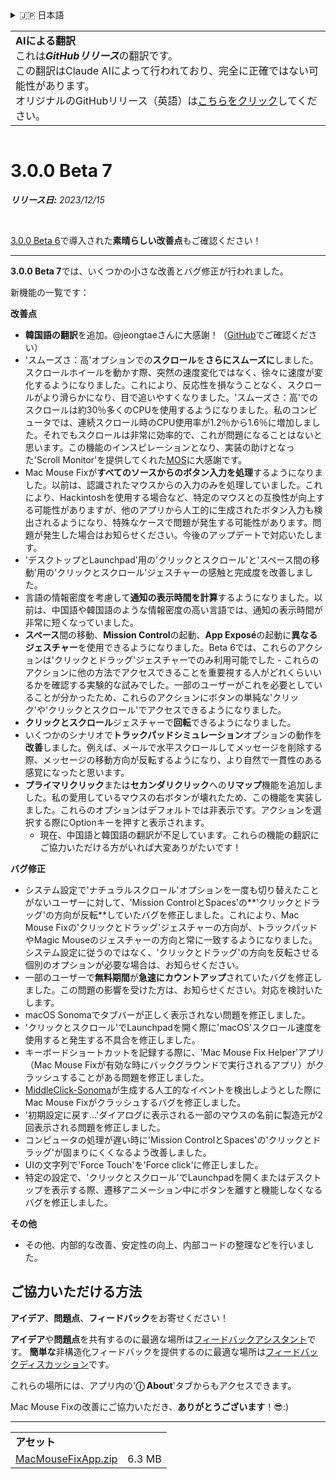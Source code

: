 <details>
<summary>🇯🇵 日本語</summary>

[🇬🇧 English (GitHub)](https://github.com/noah-nuebling/mac-mouse-fix/releases/tag/3.0.0-Beta-7)\
[🇦🇩 Català](https://redirect.macmousefix.com/?target=mmf-release&tag=3.0.0-Beta-7&locale=ca)\
[🇩🇪 Deutsch](https://redirect.macmousefix.com/?target=mmf-release&tag=3.0.0-Beta-7&locale=de)\
[🇪🇸 Español](https://redirect.macmousefix.com/?target=mmf-release&tag=3.0.0-Beta-7&locale=es)\
[🇫🇷 Français](https://redirect.macmousefix.com/?target=mmf-release&tag=3.0.0-Beta-7&locale=fr)\
[🇮🇩 Indonesia](https://redirect.macmousefix.com/?target=mmf-release&tag=3.0.0-Beta-7&locale=id)\
[🇮🇹 Italiano](https://redirect.macmousefix.com/?target=mmf-release&tag=3.0.0-Beta-7&locale=it)\
[🇭🇺 Magyar](https://redirect.macmousefix.com/?target=mmf-release&tag=3.0.0-Beta-7&locale=hu)\
[🇳🇱 Nederlands](https://redirect.macmousefix.com/?target=mmf-release&tag=3.0.0-Beta-7&locale=nl)\
[🇵🇱 Polski](https://redirect.macmousefix.com/?target=mmf-release&tag=3.0.0-Beta-7&locale=pl)\
[🇧🇷 Português (Brasil)](https://redirect.macmousefix.com/?target=mmf-release&tag=3.0.0-Beta-7&locale=pt-BR)\
[🇵🇹 Português (Portugal)](https://redirect.macmousefix.com/?target=mmf-release&tag=3.0.0-Beta-7&locale=pt-PT)\
[🇷🇴 Română](https://redirect.macmousefix.com/?target=mmf-release&tag=3.0.0-Beta-7&locale=ro)\
[🇸🇪 Svenska](https://redirect.macmousefix.com/?target=mmf-release&tag=3.0.0-Beta-7&locale=sv)\
[🇻🇳 Tiếng Việt](https://redirect.macmousefix.com/?target=mmf-release&tag=3.0.0-Beta-7&locale=vi)\
[🇹🇷 Türkçe](https://redirect.macmousefix.com/?target=mmf-release&tag=3.0.0-Beta-7&locale=tr)\
[🇨🇿 Čeština](https://redirect.macmousefix.com/?target=mmf-release&tag=3.0.0-Beta-7&locale=cs)\
[🇬🇷 Ελληνικά](https://redirect.macmousefix.com/?target=mmf-release&tag=3.0.0-Beta-7&locale=el)\
[🇷🇺 Русский](https://redirect.macmousefix.com/?target=mmf-release&tag=3.0.0-Beta-7&locale=ru)\
[🇺🇦 Українська](https://redirect.macmousefix.com/?target=mmf-release&tag=3.0.0-Beta-7&locale=uk)\
[🇮🇱 עברית](https://redirect.macmousefix.com/?target=mmf-release&tag=3.0.0-Beta-7&locale=he)\
[🇸🇦 العربية](https://redirect.macmousefix.com/?target=mmf-release&tag=3.0.0-Beta-7&locale=ar)\
[🇮🇳 हिन्दी](https://redirect.macmousefix.com/?target=mmf-release&tag=3.0.0-Beta-7&locale=hi)\
[🇹🇭 ไทย](https://redirect.macmousefix.com/?target=mmf-release&tag=3.0.0-Beta-7&locale=th)\
[🇨🇳 中文 (简体)](https://redirect.macmousefix.com/?target=mmf-release&tag=3.0.0-Beta-7&locale=zh-Hans)\
[🇨🇳 中文 (繁體)](https://redirect.macmousefix.com/?target=mmf-release&tag=3.0.0-Beta-7&locale=zh-Hant)\
[🇭🇰 中文（香港)](https://redirect.macmousefix.com/?target=mmf-release&tag=3.0.0-Beta-7&locale=zh-HK)\
**🇯🇵 日本語**\
[🇰🇷 한국어](https://redirect.macmousefix.com/?target=mmf-release&tag=3.0.0-Beta-7&locale=ko)\
[Help translate Mac Mouse Fix to different languages!](https://github.com/noah-nuebling/mac-mouse-fix/discussions/731)
</details>
<table align=><td>
<b>AIによる翻訳</b><br>
これは<b><em>GitHubリリース</em></b>の翻訳です。<br>
この翻訳はClaude AIによって行われており、完全に正確ではない可能性があります。<br>
オリジナルのGitHubリリース（英語）は<a href="https://github.com/noah-nuebling/mac-mouse-fix/releases/tag/3.0.0-Beta-7">こちらをクリック</a>してください。
</td></table>

<table></table>

# 3.0.0 Beta 7
***リリース日:** 2023/12/15*

<br>

[3.0.0 Beta 6](https://github.com/noah-nuebling/mac-mouse-fix/releases/tag/3.0.0-Beta-6)で導入された**素晴らしい改善点**もご確認ください！


---

**3.0.0 Beta 7**では、いくつかの小さな改善とバグ修正が行われました。

新機能の一覧です：

**改善点**

- **韓国語の翻訳**を追加。@jeongtaeさんに大感謝！（[GitHub](https://github.com/jeongtae)でご確認ください）
- 'スムーズさ：高'オプションでの**スクロール**を**さらにスムーズに**しました。スクロールホイールを動かす際、突然の速度変化ではなく、徐々に速度が変化するようになりました。これにより、反応性を損なうことなく、スクロールがより滑らかになり、目で追いやすくなりました。'スムーズさ：高'でのスクロールは約30％多くのCPUを使用するようになりました。私のコンピュータでは、連続スクロール時のCPU使用率が1.2％から1.6％に増加しました。それでもスクロールは非常に効率的で、これが問題になることはないと思います。この機能のインスピレーションとなり、実装の助けとなった'Scroll Monitor'を提供してくれた[MOS](https://mos.caldis.me/)に大感謝です。
- Mac Mouse Fixが**すべてのソースからのボタン入力を処理**するようになりました。以前は、認識されたマウスからの入力のみを処理していました。これにより、Hackintoshを使用する場合など、特定のマウスとの互換性が向上する可能性がありますが、他のアプリから人工的に生成されたボタン入力も検出されるようになり、特殊なケースで問題が発生する可能性があります。問題が発生した場合はお知らせください。今後のアップデートで対応いたします。
- 'デスクトップとLaunchpad'用の'クリックとスクロール'と'スペース間の移動'用の'クリックとスクロール'ジェスチャーの感触と完成度を改善しました。
- 言語の情報密度を考慮して**通知の表示時間を計算**するようになりました。以前は、中国語や韓国語のような情報密度の高い言語では、通知の表示時間が非常に短くなっていました。
- **スペース**間の移動、**Mission Control**の起動、**App Exposé**の起動に**異なるジェスチャー**を使用できるようになりました。Beta 6では、これらのアクションは'クリックとドラッグ'ジェスチャーでのみ利用可能でした - これらのアクションに他の方法でアクセスできることを重要視する人がどれくらいいるかを確認する実験的な試みでした。一部のユーザーがこれを必要としていることが分かったため、これらのアクションにボタンの単純な'クリック'や'クリックとスクロール'でアクセスできるようになりました。
- **クリックとスクロール**ジェスチャーで**回転**できるようになりました。
- いくつかのシナリオで**トラックパッドシミュレーション**オプションの動作を**改善**しました。例えば、メールで水平スクロールしてメッセージを削除する際、メッセージの移動方向が反転するようになり、より自然で一貫性のある感覚になったと思います。
- **プライマリクリック**または**セカンダリクリック**への**リマップ**機能を追加しました。私の愛用しているマウスの右ボタンが壊れたため、この機能を実装しました。これらのオプションはデフォルトでは非表示です。アクションを選択する際にOptionキーを押すと表示されます。
  - 現在、中国語と韓国語の翻訳が不足しています。これらの機能の翻訳にご協力いただける方がいれば大変ありがたいです！

**バグ修正**

- システム設定で'ナチュラルスクロール'オプションを一度も切り替えたことがないユーザーに対して、'Mission ControlとSpaces'の**'クリックとドラッグ'の方向が反転**していたバグを修正しました。これにより、Mac Mouse Fixの'クリックとドラッグ'ジェスチャーの方向が、トラックパッドやMagic Mouseのジェスチャーの方向と常に一致するようになりました。システム設定に従うのではなく、'クリックとドラッグ'の方向を反転させる個別のオプションが必要な場合は、お知らせください。
- 一部のユーザーで**無料期間**が**急速にカウントアップ**されていたバグを修正しました。この問題の影響を受けた方は、お知らせください。対応を検討いたします。
- macOS Sonomaでタブバーが正しく表示されない問題を修正しました。
- 'クリックとスクロール'でLaunchpadを開く際に'macOS'スクロール速度を使用すると発生する不具合を修正しました。
- キーボードショートカットを記録する際に、'Mac Mouse Fix Helper'アプリ（Mac Mouse Fixが有効な時にバックグラウンドで実行されるアプリ）がクラッシュすることがある問題を修正しました。
- [MiddleClick-Sonoma](https://github.com/artginzburg/MiddleClick-Sonoma)が生成する人工的なイベントを検出しようとした際にMac Mouse Fixがクラッシュするバグを修正しました。
- '初期設定に戻す...'ダイアログに表示される一部のマウスの名前に製造元が2回表示される問題を修正しました。
- コンピュータの処理が遅い時に'Mission ControlとSpaces'の'クリックとドラッグ'が固まりにくくなるよう改善しました。
- UIの文字列で'Force Touch'を'Force click'に修正しました。
- 特定の設定で、'クリックとスクロール'でLaunchpadを開くまたはデスクトップを表示する際、遷移アニメーション中にボタンを離すと機能しなくなるバグを修正しました。


**その他**

- その他、内部的な改善、安定性の向上、内部コードの整理などを行いました。

## ご協力いただける方法

**アイデア**、**問題点**、**フィードバック**をお寄せください！

**アイデア**や**問題点**を共有するのに最適な場所は[フィードバックアシスタント](https://noah-nuebling.github.io/mac-mouse-fix-feedback-assistant/?type=bug-report)です。
**簡単な**非構造化フィードバックを提供するのに最適な場所は[フィードバックディスカッション](https://github.com/noah-nuebling/mac-mouse-fix/discussions/366)です。

これらの場所には、アプリ内の'**ⓘ About**'タブからもアクセスできます。

Mac Mouse Fixの改善にご協力いただき、**ありがとうございます**！😎:)

---

<table align="start">
<tr>
    <td colspan=2>
        <b>アセット</b>
    </td>
</tr>
<tr>
    <td><a href="https://github.com/noah-nuebling/mac-mouse-fix/releases/download/3.0.0-Beta-7/MacMouseFixApp.zip">MacMouseFixApp.zip</a></td>
    <td>6.3 MB</td>
</tr>
</table>